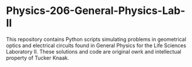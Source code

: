 # Physics-206-General-Physics-Lab-II
This repository contains Python scripts simulating problems in geometrical optics and electrical circuits found in General Physics for the Life Sciences Laboratory II.  These solutions and code are original owrk and intellectual property of Tucker Knaak.
